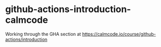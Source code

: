 # github-actions-introduction-calmcode
Working through the GHA section at https://calmcode.io/course/github-actions/introduction
